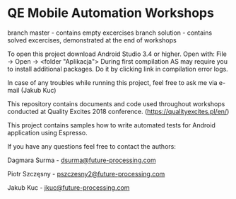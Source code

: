 ﻿# QE Mobile Automation Workshops

branch master - contains empty excercises
branch solution - contains solved excercises, demonstrated at the end of workshops

To open this project download Android Studio 3.4 or higher. 
Open with: File -> Open -> <folder "Aplikacja">
During first compilation AS may require you to install additional packages. Do it by clicking link in compilation error logs.

In case of any troubles while running this project, feel free to ask me via e-mail (Jakub Kuc)

This repository contains documents and code used throughout workshops conducted at Quality Excites 2018 conference. (https://qualityexcites.pl/en/)

This project contains samples how to write automated tests for Android application using Espresso.

If you have any questions feel free to contact the authors:

Dagmara Surma - dsurma@future-processing.com

Piotr Szczęsny - pszczesny2@future-processing.com

Jakub Kuc - jkuc@future-processing.com
